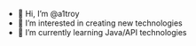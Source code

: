 - 👋 Hi, I’m @a1troy
- 👀 I’m interested in creating new technologies
- 🌱 I’m currently learning Java/API technologies

<!---
a1troy/a1troy is a ✨ special ✨ repository because its `README.md` (this file) appears on your GitHub profile.
You can click the Preview link to take a look at your changes.
--->

